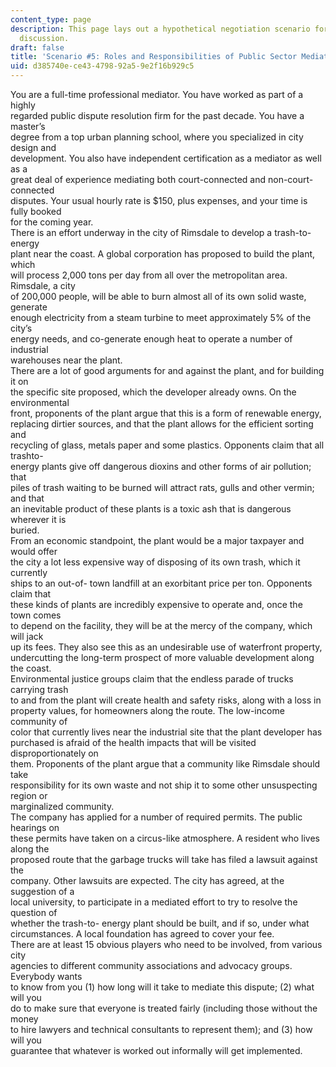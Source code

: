 ```yaml
---
content_type: page
description: This page lays out a hypothetical negotiation scenario for thought and
  discussion.
draft: false
title: 'Scenario #5: Roles and Responsibilities of Public Sector Mediators'
uid: d385740e-ce43-4798-92a5-9e2f16b929c5
---
```

You are a full-time professional mediator. You have worked as part of a highly  
regarded public dispute resolution firm for the past decade. You have a master’s  
degree from a top urban planning school, where you specialized in city design and  
development. You also have independent certification as a mediator as well as a  
great deal of experience mediating both court-connected and non-court-connected  
disputes. Your usual hourly rate is $150, plus expenses, and your time is fully booked  
for the coming year.  
There is an effort underway in the city of Rimsdale to develop a trash-to-energy  
plant near the coast. A global corporation has proposed to build the plant, which  
will process 2,000 tons per day from all over the metropolitan area. Rimsdale, a city  
of 200,000 people, will be able to burn almost all of its own solid waste, generate  
enough electricity from a steam turbine to meet approximately 5% of the city’s  
energy needs, and co-generate enough heat to operate a number of industrial  
warehouses near the plant.  
There are a lot of good arguments for and against the plant, and for building it on  
the specific site proposed, which the developer already owns. On the environmental  
front, proponents of the plant argue that this is a form of renewable energy,  
replacing dirtier sources, and that the plant allows for the efficient sorting and  
recycling of glass, metals paper and some plastics. Opponents claim that all trashto-  
energy plants give off dangerous dioxins and other forms of air pollution; that  
piles of trash waiting to be burned will attract rats, gulls and other vermin; and that  
an inevitable product of these plants is a toxic ash that is dangerous wherever it is  
buried.  
From an economic standpoint, the plant would be a major taxpayer and would offer  
the city a lot less expensive way of disposing of its own trash, which it currently  
ships to an out-of- town landfill at an exorbitant price per ton. Opponents claim that  
these kinds of plants are incredibly expensive to operate and, once the town comes  
to depend on the facility, they will be at the mercy of the company, which will jack  
up its fees. They also see this as an undesirable use of waterfront property,  
undercutting the long-term prospect of more valuable development along the coast.  
Environmental justice groups claim that the endless parade of trucks carrying trash  
to and from the plant will create health and safety risks, along with a loss in  
property values, for homeowners along the route. The low-income community of  
color that currently lives near the industrial site that the plant developer has  
purchased is afraid of the health impacts that will be visited disproportionately on  
them. Proponents of the plant argue that a community like Rimsdale should take  
responsibility for its own waste and not ship it to some other unsuspecting region or  
marginalized community.  
The company has applied for a number of required permits. The public hearings on  
these permits have taken on a circus-like atmosphere. A resident who lives along the  
proposed route that the garbage trucks will take has filed a lawsuit against the  
company. Other lawsuits are expected. The city has agreed, at the suggestion of a  
local university, to participate in a mediated effort to try to resolve the question of  
whether the trash-to- energy plant should be built, and if so, under what  
circumstances. A local foundation has agreed to cover your fee.  
There are at least 15 obvious players who need to be involved, from various city  
agencies to different community associations and advocacy groups. Everybody wants  
to know from you (1) how long will it take to mediate this dispute; (2) what will you  
do to make sure that everyone is treated fairly (including those without the money  
to hire lawyers and technical consultants to represent them); and (3) how will you  
guarantee that whatever is worked out informally will get implemented.